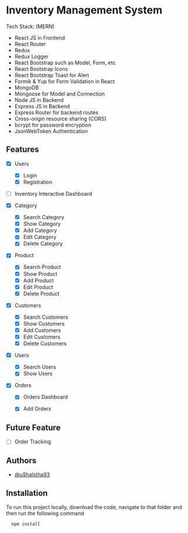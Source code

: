 
# Inventory Management System

Tech Stack:
(MERN)
- React JS in Frontend
- React Router
- Redux
- Redux Logger
- React Bootstrap such as Model, Form, etc
- React Bootstrap Icons
- React Bootstrap Toast for Alert
- Formik & Yup for Form Validation in React
- MongoDB
- Mongoose for Model and Connection
- Node JS in Backend
- Express JS in Backend
- Express Router for backend routes
- Cross-origin resource sharing (CORS)
- bcrypt for password encryption
- JsonWebToken Authentication


## Features

- [x] Users
    - [x] Login
    - [x] Registration

- [ ] Inventory Interactive Dashboard

- [x] Category
    - [x] Search Category
    - [x] Show Category
    - [x] Add Category
    - [x] Edit Category
    - [x] Delete Category

- [x] Product
    - [x] Search Product
    - [x] Show Product
    - [x] Add Product
    - [x] Edit Product
    - [x] Delete Product

- [x] Customers
    - [x] Search Customers
    - [x] Show Customers
    - [x] Add Customers
    - [x] Edit Customers
    - [x] Delete Customers
    
- [x] Users
    - [x] Search Users
    - [x] Show Users
    
- [x] Orders
    - [x] Orders Dashboard
    - [x] Add Orders


## Future Feature

- [ ] Order Tracking


## Authors

- [@uShalstha93](https://www.github.com/uShalstha93)


## Installation

To run this project locally, download the code, navigate to that folder and then run the following command

```bash
  npm install
```
    

    
